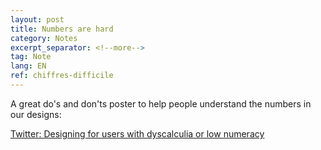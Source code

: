 ```yaml
---
layout: post
title: Numbers are hard
category: Notes
excerpt_separator: <!--more-->
tag: Note
lang: EN
ref: chiffres-difficile
---
```


A great do's and don'ts poster to help people understand the numbers in our designs:

 
<!--more-->

[Twitter: Designing for users with dyscalculia or low numeracy ](https://twitter.com/LauraParkerUX/status/1597160048786313216)

